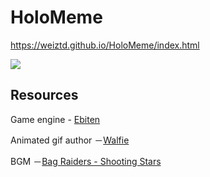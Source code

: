 # HoloMeme
 
 https://weiztd.github.io/HoloMeme/index.html
 
![](https://i.imgur.com/ls3mvaK.gif)


## Resources

Game engine - [Ebiten](https://ebiten.org/ "Ebiten")

Animated gif author －[Walfie](https://twitter.com/walfieee "Walfie")

BGM －[Bag Raiders - Shooting Stars](https://www.youtube.com/watch?v=feA64wXhbjo "Bag Raiders - Shooting Stars")
